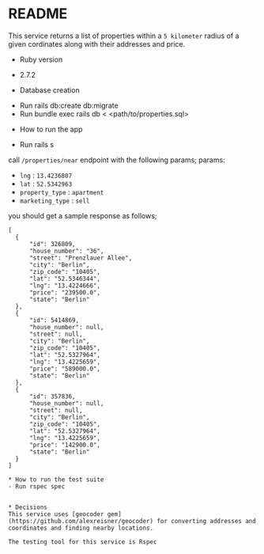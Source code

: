 # README

This service returns a list of properties within a `5 kilometer` radius of a given cordinates along with their addresses and price.

* Ruby version
- 2.7.2

* Database creation

- Run rails db:create db:migrate
- Run bundle exec rails db < <path/to/properties.sql>

* How to run the app
- Run rails s

call `/properties/near` endpoint with the following params;
params:
  - `lng` : `13.4236807`
  - `lat` : `52.5342963`
  - `property_type` : `apartment`
  - `marketing_type` : `sell`

you should get a sample response as follows;

```
[
  {
      "id": 326809,
      "house_number": "36",
      "street": "Prenzlauer Allee",
      "city": "Berlin",
      "zip_code": "10405",
      "lat": "52.5346344",
      "lng": "13.4224666",
      "price": "239500.0",
      "state": "Berlin"
  },
  {
      "id": 5414869,
      "house_number": null,
      "street": null,
      "city": "Berlin",
      "zip_code": "10405",
      "lat": "52.5327964",
      "lng": "13.4225659",
      "price": "589000.0",
      "state": "Berlin"
  },
  {
      "id": 357836,
      "house_number": null,
      "street": null,
      "city": "Berlin",
      "zip_code": "10405",
      "lat": "52.5327964",
      "lng": "13.4225659",
      "price": "142900.0",
      "state": "Berlin"
  }
]

* How to run the test suite
- Run rspec spec


* Decisions
This service uses [geocoder gem](https://github.com/alexreisner/geocoder) for converting addresses and coordinates and finding nearby locations.

The testing tool for this service is Rspec


